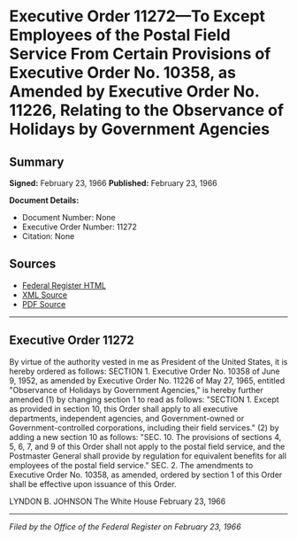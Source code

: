 # Executive Order 11272—To Except Employees of the Postal Field Service From Certain Provisions of Executive Order No. 10358, as Amended by Executive Order No. 11226, Relating to the Observance of Holidays by Government Agencies

## Summary

**Signed:** February 23, 1966
**Published:** February 23, 1966

**Document Details:**
- Document Number: None
- Executive Order Number: 11272
- Citation: None

## Sources
- [Federal Register HTML](https://www.presidency.ucsb.edu/documents/executive-order-11272-except-employees-the-postal-field-service-from-certain-provisions)
- [XML Source](None)
- [PDF Source](None)

---

## Executive Order 11272

By virtue of the authority vested in me as President of the United States, it is hereby ordered as follows:
SECTION 1. Executive Order No. 10358 of June 9, 1952, as amended by Executive Order No. 11226 of May 27, 1965, entitled "Observance of Holidays by Government Agencies," is hereby further amended
    (1) by changing section 1 to read as follows:
"SECTION 1. Except as provided in section 10, this Order shall apply to all executive departments, independent agencies, and Government-owned or Government-controlled corporations, including their field services."
    (2) by adding a new section 10 as follows:
"SEC. 10. The provisions of sections 4, 5, 6, 7, and 9 of this Order shall not apply to the postal field service, and the Postmaster General shall provide by regulation for equivalent benefits for all employees of the postal field service."
SEC. 2. The amendments to Executive Order No. 10358, as amended, ordered by section 1 of this Order shall be effective upon issuance of this Order.

LYNDON B. JOHNSON
The White House
February 23, 1966

---

*Filed by the Office of the Federal Register on February 23, 1966*
